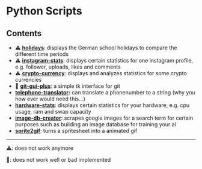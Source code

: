 # Python Scripts

## Contents

- ⚠ **[holidays](./holidays.py)**:
    displays the German school holidays to compare the different time periods
- ⚠ **[instagram-stats](./instagram-stats.py)**:
    displays certain statistics for one instagram profile, e.g. follower, uploads, likes and comments
- ⚠ **[crypto-currency](.\crypto-currency)**:
    displays and analyzes statistics for some crypto currencies
- 🚫 **[git-gui-plus](./git-gui-plus/git-gui-plus.py)**:
    a simple tk interface for git
- **[telephone-translator](./telephone-translator):**
    can translate a phonenumber to a string (why you how ever would need this...)
- **[hardware-stats](./hardware-stats.py)**:
    displays certain statistics for your hardware, e.g. cpu usage, ram and swap capacity
- **[image-db-creator](./image-db-creator/scraper.py)**:
    scrapes google images for a search term for certain purposes such as building an image database for training your ai
- **[sprite2gif](./sprite2gif)**:
    turns a spritesheet into a animated gif

---

<p>⚠: does not work anymore</p>
<p>🚫: does not work well or bad implemented</p>
